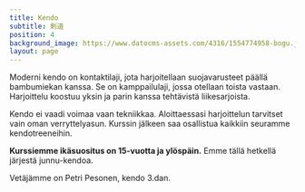 ```yaml
---
title: Kendo
subtitle: 剣道
position: 4
background_image: https://www.datocms-assets.com/4316/1554774958-bogu.jpg?auto=compress
layout: page
---
```


Moderni kendo on kontaktilaji, jota harjoitellaan suojavarusteet päällä bambumiekan kanssa. Se on kamppailulaji, jossa otellaan toista vastaan. Harjoittelu koostuu yksin ja parin kanssa tehtävistä liikesarjoista.

Kendo ei vaadi voimaa vaan tekniikkaa. Aloittaessasi harjoittelun tarvitset vain oman verryttelyasun. Kurssin jälkeen saa osallistua kaikkiin seuramme kendotreeneihin. 

**Kurssiemme ikäsuositus on 15-vuotta ja ylöspäin.**
Emme tällä hetkellä järjestä junnu-kendoa. 


Vetäjämme on Petri Pesonen, kendo 3.dan.
